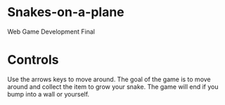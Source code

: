 # Snakes-on-a-plane
Web Game Development Final 

# Controls
Use the arrows keys to move around. The goal of the game is to move around and collect the item to 
grow your snake. The game will end if you bump into a wall or yourself. 
